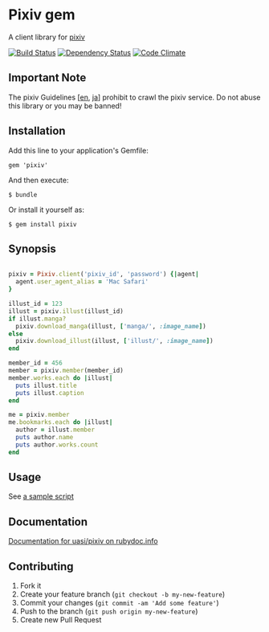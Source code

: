 # Pixiv gem

A client library for [pixiv](http://www.pixiv.net/)

[![Build Status](https://secure.travis-ci.org/uasi/pixiv.png?branch=master)][travis]
[![Dependency Status](https://gemnasium.com/uasi/pixiv.png?travis)][gemnasium]
[![Code Climate](https://codeclimate.com/badge.png)][codeclimate]

[travis]: http://travis-ci.org/uasi/pixiv
[gemnasium]: https://gemnasium.com/uasi/pixiv
[codeclimate]: https://codeclimate.com/github/uasi/pixiv

## Important Note

The pixiv Guidelines [[en][Guidelines.en], [ja][Guidelines.ja]] prohibit to
crawl the pixiv service. Do not abuse this library or you may be banned!

[Guidelines.en]: http://www.pixiv.net/guideline.php?lang=en
[Guidelines.ja]: http://www.pixiv.net/guideline.php?lang=ja

## Installation

Add this line to your application's Gemfile:

    gem 'pixiv'

And then execute:

    $ bundle

Or install it yourself as:

    $ gem install pixiv

## Synopsis

```ruby

pixiv = Pixiv.client('pixiv_id', 'password') {|agent|
  agent.user_agent_alias = 'Mac Safari'
}

illust_id = 123
illust = pixiv.illust(illust_id)
if illust.manga?
  pixiv.download_manga(illust, ['manga/', :image_name])
else
  pixiv.download_illust(illust, ['illust/', :image_name])
end

member_id = 456
member = pixiv.member(member_id)
member.works.each do |illust|
  puts illust.title
  puts illust.caption
end

me = pixiv.member
me.bookmarks.each do |illust|
  author = illust.member
  puts author.name
  puts author.works.count
end

```

## Usage

See [a sample script](https://gist.github.com/4362297)

## Documentation

[Documentation for uasi/pixiv on rubydoc.info](http://rubydoc.info/github/uasi/pixiv/master/frames)

## Contributing

1. Fork it
2. Create your feature branch (`git checkout -b my-new-feature`)
3. Commit your changes (`git commit -am 'Add some feature'`)
4. Push to the branch (`git push origin my-new-feature`)
5. Create new Pull Request
